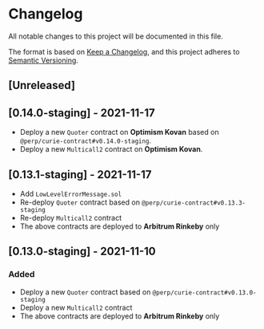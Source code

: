 # Changelog

All notable changes to this project will be documented in this file.

The format is based on [Keep a Changelog](https://keepachangelog.com/en/1.0.0/),
and this project adheres to [Semantic Versioning](https://semver.org/spec/v2.0.0.html).

## [Unreleased]

## [0.14.0-staging] - 2021-11-17
- Deploy a new `Quoter` contract on **Optimism Kovan** based on `@perp/curie-contract#v0.14.0-staging`.
- Deploy a new `Multicall2` contract on **Optimism Kovan**.

## [0.13.1-staging] - 2021-11-17
- Add `LowLevelErrorMessage.sol`
- Re-deploy `Quoter` contract based on `@perp/curie-contract#v0.13.3-staging`
- Re-deploy `Multicall2` contract
- The above contracts are deployed to **Arbitrum Rinkeby** only

## [0.13.0-staging] - 2021-11-10

### Added

- Deploy a new `Quoter` contract based on `@perp/curie-contract#v0.13.0-staging`
- Deploy a new `Multicall2` contract
- The above contracts are deployed to **Arbitrum Rinkeby** only
